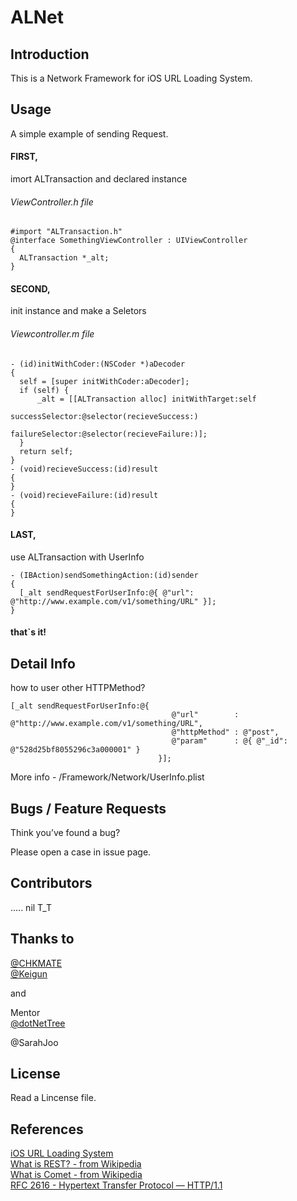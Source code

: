 ALNet
=====
## Introduction

This is a Network Framework for iOS URL Loading System.


## Usage

A simple example of sending Request.

#### FIRST,  
imort ALTransaction and declared instance

###### ViewController.h file

    #import "ALTransaction.h"
    @interface SomethingViewController : UIViewController
    {
      ALTransaction *_alt;
    }


#### SECOND,  
init instance and make a Seletors

###### Viewcontroller.m file

    - (id)initWithCoder:(NSCoder *)aDecoder
    {
      self = [super initWithCoder:aDecoder];
      if (self) {
          _alt = [[ALTransaction alloc] initWithTarget:self
                                       successSelector:@selector(recieveSuccess:)
                                       failureSelector:@selector(recieveFailure:)];
      }
      return self;
    }
    - (void)recieveSuccess:(id)result
    {
    }
    - (void)recieveFailure:(id)result
    {
    }

#### LAST,  
use ALTransaction with UserInfo

    - (IBAction)sendSomethingAction:(id)sender
    {
      [_alt sendRequestForUserInfo:@{ @"url": @"http://www.example.com/v1/something/URL" }];
    }


#### that`s it!



## Detail Info

how to user other HTTPMethod?

    [_alt sendRequestForUserInfo:@{
                                        @"url"        : @"http://www.example.com/v1/something/URL",
                                        @"httpMethod" : @"post",
                                        @"param"      : @{ @"_id": @"528d25bf8055296c3a000001" }
                                     }];

More info - /Framework/Network/UserInfo.plist 


## Bugs / Feature Requests

Think you’ve found a bug? 

Please open a case in issue page.


## Contributors

..... nil 
T_T

## Thanks to

[@CHKMATE](https://github.com/CHKMATE)  
[@Keigun](https://github.com/Keigun)  

and

Mentor  
[@dotNetTree](https://github.com/dotNetTree)  

@SarahJoo


## License

Read a Lincense file.



## References
[iOS URL Loading System](https://developer.apple.com/library/ios/DOCUMENTATION/Cocoa/Conceptual/URLLoadingSystem/URLLoadingSystem.pdf)  
[What is REST? - from Wikipedia](http://en.wikipedia.org/wiki/Representational_state_transfer)  
[What is Comet - from Wikipedia](http://en.wikipedia.org/wiki/Comet_%28programming%29)  
[RFC 2616 - Hypertext Transfer Protocol — HTTP/1.1](http://tools.ietf.org/html/rfc2616)  


